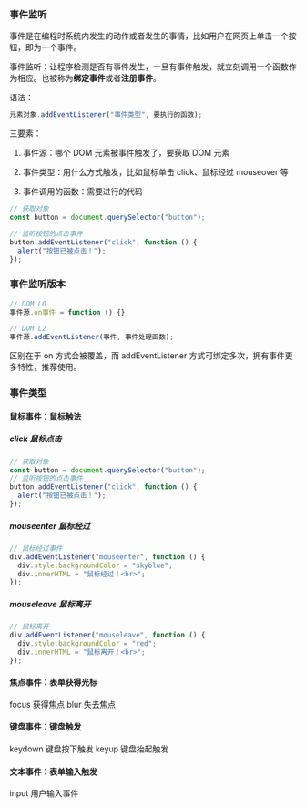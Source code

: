 ### 事件监听

事件是在编程时系统内发生的动作或者发生的事情，比如用户在网页上单击一个按钮，即为一个事件。

事件监听：让程序检测是否有事件发生，一旦有事件触发，就立刻调用一个函数作为相应。也被称为**绑定事件**或者**注册事件**。

语法：

```js
元素对象.addEventListener("事件类型", 要执行的函数);
```

三要素：

1. 事件源：哪个 DOM 元素被事件触发了，要获取 DOM 元素

2. 事件类型：用什么方式触发，比如鼠标单击 click、鼠标经过 mouseover 等

3. 事件调用的函数：需要进行的代码

```js
// 获取对象
const button = document.querySelector("button");

// 监听按钮的点击事件
button.addEventListener("click", function () {
  alert("按钮已被点击！");
});
```

### 事件监听版本

```js
// DOM L0
事件源.on事件 = function () {};

// DOM L2
事件源.addEventListener(事件, 事件处理函数);
```

区别在于 on 方式会被覆盖，而 addEventListener 方式可绑定多次，拥有事件更多特性，推荐使用。

### 事件类型

#### 鼠标事件：鼠标触法

##### click 鼠标点击

```js
// 获取对象
const button = document.querySelector("button");
// 监听按钮的点击事件
button.addEventListener("click", function () {
  alert("按钮已被点击！");
});
```

##### mouseenter 鼠标经过

```js
// 鼠标经过事件
div.addEventListener("mouseenter", function () {
  div.style.backgroundColor = "skyblue";
  div.innerHTML = "鼠标经过！<br>";
});
```

##### mouseleave 鼠标离开

```js
// 鼠标离开
div.addEventListener("mouseleave", function () {
  div.style.backgroundColor = "red";
  div.innerHTML = "鼠标离开！<br>";
});
```

#### 焦点事件：表单获得光标

focus 获得焦点
blur 失去焦点

#### 键盘事件：键盘触发

keydown 键盘按下触发
keyup 键盘抬起触发

#### 文本事件：表单输入触发

input 用户输入事件
